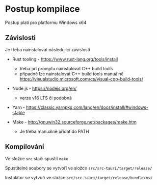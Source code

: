 # Postup kompilace

Postup platí pro platformu Windows x64

## Závislosti

Je třeba nainstalovat následující závislosti

- Rust tooling - https://www.rust-lang.org/tools/install

  - třeba při promptu nainstalovat C++ build tools
  - případně lze nainstalovat C++ build tools manuálně https://visualstudio.microsoft.com/cs/visual-cpp-build-tools/

- Node.js - https://nodejs.org/en/
  - verze v16 LTS či podobná
- Yarn - https://classic.yarnpkg.com/lang/en/docs/install/#windows-stable
- Make - http://gnuwin32.sourceforge.net/packages/make.htm
  - Je třeba manuálně přidat do PATH

## Kompilování

Ve složce `src` stačí spustit `make`

Spustitelné soubory se vytvoří ve složce `src/src-tauri/target/release/`

Instalátor se vytvoří ve složce `src/src-tauri/target/release/bundle/msi`
